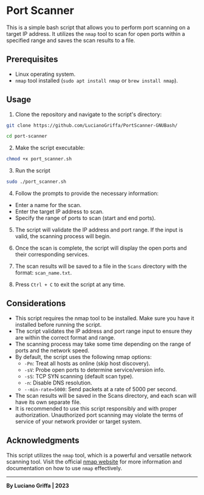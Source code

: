 # Port Scanner
This is a simple bash script that allows you to perform port scanning on a target IP address. It utilizes the `nmap` tool to scan for open ports within a specified range and saves the scan results to a file.

## Prerequisites
- Linux operating system.
- `nmap` tool installed (`sudo apt install nmap` or `brew install nmap`).

## Usage

1. Clone the repository and navigate to the script's directory:

```bash
git clone https://github.com/LucianoGriffa/PortScanner-GNUBash/
```
```bash
cd port-scanner
```

2. Make the script executable:
```bash
chmod +x port_scanner.sh
```

3. Run the script
```bash
sudo ./port_scanner.sh
```
4. Follow the prompts to provide the necessary information:

- Enter a name for the scan.
- Enter the target IP address to scan.
- Specify the range of ports to scan (start and end ports).

5. The script will validate the IP address and port range. If the input is valid, the scanning process will begin.

6. Once the scan is complete, the script will display the open ports and their corresponding services.

7. The scan results will be saved to a file in the `Scans` directory with the format: `scan_name.txt`.

8. Press `Ctrl + C` to exit the script at any time.

## Considerations

- This script requires the nmap tool to be installed. Make sure you have it installed before running the script.
- The script validates the IP address and port range input to ensure they are within the correct format and range.
- The scanning process may take some time depending on the range of ports and the network speed.
- By default, the script uses the following nmap options:
  - `-Pn`: Treat all hosts as online (skip host discovery).
  - `-sV`: Probe open ports to determine service/version info.
  -  `-sS`: TCP SYN scanning (default scan type).
  -  `-n`: Disable DNS resolution.
  -  `--min-rate=5000`: Send packets at a rate of 5000 per second.
- The scan results will be saved in the Scans directory, and each scan will have its own separate file.
- It is recommended to use this script responsibly and with proper authorization. Unauthorized port scanning may violate the terms of service of your network provider or target system.

## Acknowledgments
This script utilizes the `nmap` tool, which is a powerful and versatile network scanning tool. Visit the official [nmap website](https://nmap.org/) for more information and documentation on how to use `nmap` effectively.

---

**By Luciano Griffa | 2023**
